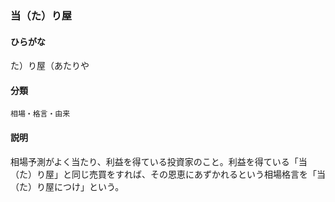 <div style="display:none;">

## [あ行](securities-terms?id=あ行)

</div>

### 当（た）り屋

#### ひらがな

た）り屋（あたりや

#### 分類

`相場・格言・由来`

#### 説明

相場予測がよく当たり、利益を得ている投資家のこと。利益を得ている「当（た）り屋」と同じ売買をすれば、その恩恵にあずかれるという相場格言を「当（た）り屋につけ」という。

<div style="display:none;">

## [か行](securities-terms?id=か行)
## [さ行](securities-terms?id=さ行)
## [た行](securities-terms?id=た行)
## [な行](securities-terms?id=な行)
## [は行](securities-terms?id=は行)
## [ま行](securities-terms?id=ま行)
## [や行](securities-terms?id=や行)
## [ら行](securities-terms?id=ら行)
## [わ行](securities-terms?id=わ行)
## [英数字・記号](securities-terms?id=英数字・記号)

</div>

